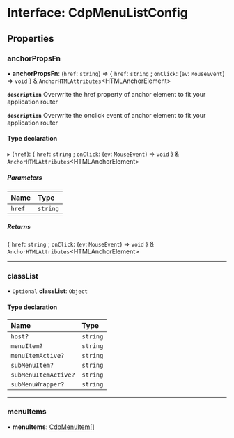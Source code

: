 # Interface: CdpMenuListConfig

## Properties

### anchorPropsFn

• **anchorPropsFn**: (`href`: `string`) => { `href`: `string` ; `onClick`: (`ev`: `MouseEvent`) => `void`  } & `AnchorHTMLAttributes`<HTMLAnchorElement\>

**`description`** Overwrite the href property of anchor element to fit your application router

**`description`** Overwrite the onclick event of anchor element to fit your application router

#### Type declaration

▸ (`href`): { `href`: `string` ; `onClick`: (`ev`: `MouseEvent`) => `void`  } & `AnchorHTMLAttributes`<HTMLAnchorElement\>

##### Parameters

| Name | Type |
| :------ | :------ |
| `href` | `string` |

##### Returns

{ `href`: `string` ; `onClick`: (`ev`: `MouseEvent`) => `void`  } & `AnchorHTMLAttributes`<HTMLAnchorElement\>

___

### classList

• `Optional` **classList**: `Object`

#### Type declaration

| Name | Type |
| :------ | :------ |
| `host?` | `string` |
| `menuItem?` | `string` |
| `menuItemActive?` | `string` |
| `subMenuItem?` | `string` |
| `subMenuItemActive?` | `string` |
| `subMenuWrapper?` | `string` |

___

### menuItems

• **menuItems**: [CdpMenuItem](../modules.md#cdpmenuitem)[]

